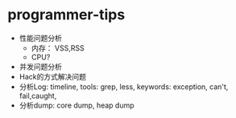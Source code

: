 # programmer-tips

* 性能问题分析
  * 内存： VSS,RSS
  * CPU?
* 并发问题分析
* Hack的方式解决问题
* 分析Log: timeline, tools: grep, less, keywords: exception, can't, fail,caught,
* 分析dump: core dump, heap dump
